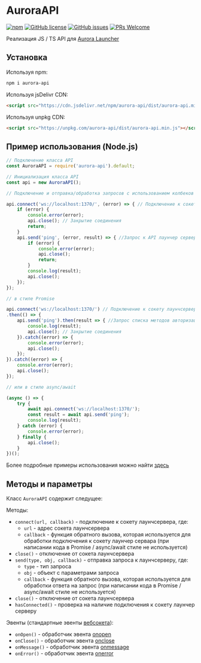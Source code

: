 # AuroraAPI
[![npm](https://img.shields.io/npm/v/aurora-api?style=flat-square)](https://www.npmjs.com/package/aurora-api)
[![GitHub license](https://img.shields.io/github/license/AuroraTeam/AuroraAPI?style=flat-square)](https://github.com/AuroraTeam/AuroraAPI/blob/master/LICENSE)
[![GitHub issues](https://img.shields.io/github/issues/AuroraTeam/AuroraAPI?style=flat-square)](https://github.com/AuroraTeam/AuroraAPI/issues)
[![PRs Welcome](https://img.shields.io/badge/PRs-welcome-brightgreen.svg?style=flat-square)](http://makeapullrequest.com)

Реализация JS / TS API для [Aurora Launcher](https://github.com/AuroraTeam/Launcher)

## Установка

Используя npm:

```bash
npm i aurora-api
```

Используя jsDelivr CDN:

```html
<script src="https://cdn.jsdelivr.net/npm/aurora-api/dist/aurora-api.min.js"></script>
```

Используя unpkg CDN:

```html
<script src="https://unpkg.com/aurora-api/dist/aurora-api.min.js"></script>
```

## Пример использования (Node.js)

```js
// Подключение класса API
const AuroraAPI = require('aurora-api').default;

// Инициализация класса API
const api = new AuroraAPI();

// Подключение и отправка/обработка запросов с использованием колбеков

api.connect('ws://localhost:1370/', (error) => { // Подключение к сокету лаунчсервера
    if (error) {
        console.error(error);
        api.close(); // Закрытие соединения
        return;
    }
    api.send('ping', (error, result) => { //Запрос к API лаунчер сервера
        if (error) {
            console.error(error);
            api.close();
            return;
        }
        console.log(result);
        api.close();
    });
});

// в стиле Promise

api.connect('ws://localhost:1370/') // Подключение к сокету лаунчсервера
.then(() => {
    api.send('ping').then(result => { //Запрос списка методов авторизации
        console.log(result);
        api.close(); // Закрытие соединения
    }).catch((error) => {
        console.error(error);
        api.close();
    });
}).catch((error) => {
    console.error(error);
    api.close();
});

// или в стиле async/await

(async () => {
    try {
        await api.connect('ws://localhost:1370/');
        const result = await api.send('ping');
        console.log(result);
    } catch (error) {
        console.error(error);
    } finally {
        api.close();
    }
})();
```

Более подробные примеры использования можно найти [здесь](https://github.com/AuroraTeam/AuroraAPI/tree/master/example)

## Методы и параметры

Класс `AuroraAPI` содержит следущее:

Методы:
* `connect(url, callback)` - подключение к сокету лаунчсервера, где:
    * `url` - адрес сокета лаунчсервера
    * `callback` - функция обратного вызова, которая используется для обработки подключения к сокету лаунчер сервара (при написании кода в Promise / async/await стиле не используется)
* `close()` - отключение от сокета лаунчсервера
* `send(type, obj, callback)` - отправка запроса к лаунчсерверу, где:
    * `type` - тип запроса
    * `obj` - объект с параметрами запроса
    * `callback` - функция обратного вызова, которая используется для обработки ответа на запрос (при написании кода в Promise / async/await стиле не используется)
* `close()` - отключение от сокета лаунчсервера
* `hasConnected()` - проверка на наличие подключения к сокету лаунчер серверу

Эвенты (стандартные эвенты [вебсокета](https://developer.mozilla.org/en-US/docs/Web/API/WebSocket)):
* `onOpen()` - обработчик эвента [onopen](https://developer.mozilla.org/en-US/docs/Web/API/WebSocket/onopen)
* `onClose()` - обработчик эвента [onclose](https://developer.mozilla.org/en-US/docs/Web/API/WebSocket/onclose)
* `onMessage()` - обработчик эвента [onmessage](https://developer.mozilla.org/en-US/docs/Web/API/WebSocket/onmessage)
* `onError()` - обработчик эвента [onerror](https://developer.mozilla.org/en-US/docs/Web/API/WebSocket/onerror)